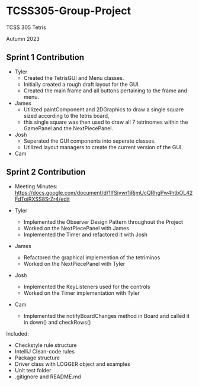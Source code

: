 # TCSS305-Group-Project

TCSS 305 Tetris

Autumn 2023

## Sprint 1 Contribution
- Tyler
  - Created the TetrisGUI and Menu classes.
  - Initially created a rough draft layout for the GUI.
  - Created the main frame and all buttons pertaining to the frame and menu.
- James
  - Utilized paintComponent and 2DGraphics to draw a single square sized according to the tetris board,
  - this single square was then used to draw all 7 tetrinomes within the GamePanel and the NextPiecePanel.
- Josh
  - Seperated the GUI components into seperate classes.
  - Utilized layout managers to create the current version of the GUI.
- Cam

## Sprint 2 Contribution
 - Meeting Minutes: https://docs.google.com/document/d/1IfSivwr1jRjmUcQRhgPw4htbOL42FdTojRXSS8SrZr4/edit

- Tyler
  - Implemented the Observer Design Pattern throughout the Project
  - Worked on the NextPiecePanel with James
  - Implemented the Timer and refactored it with Josh
- James
  - Refactored the graphical implemention of the tetriminos
  - Worked on the NextPiecePanel with Tyler
- Josh
  - Implemented the KeyListeners used for the controls
  - Worked on the Timer implementation with Tyler
- Cam
  - Implemented the notifyBoardChanges method in Board and called it in down() and checkRows()

Included:

- Checkstyle rule structure
- IntelliJ Clean-code rules
- Package structure
- Driver class with LOGGER object and examples
- Unit test folder
- .gitignore and README.md
